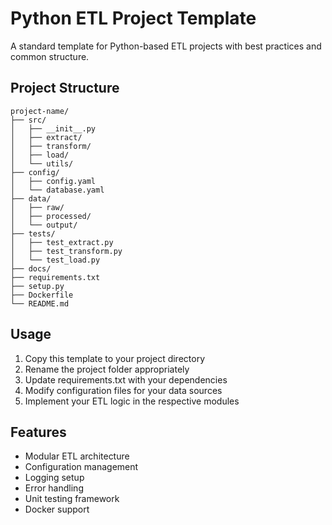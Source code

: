 # Python ETL Project Template

A standard template for Python-based ETL projects with best practices and common structure.

## Project Structure

```
project-name/
├── src/
│   ├── __init__.py
│   ├── extract/
│   ├── transform/
│   ├── load/
│   └── utils/
├── config/
│   ├── config.yaml
│   └── database.yaml
├── data/
│   ├── raw/
│   ├── processed/
│   └── output/
├── tests/
│   ├── test_extract.py
│   ├── test_transform.py
│   └── test_load.py
├── docs/
├── requirements.txt
├── setup.py
├── Dockerfile
└── README.md
```

## Usage

1. Copy this template to your project directory
2. Rename the project folder appropriately
3. Update requirements.txt with your dependencies
4. Modify configuration files for your data sources
5. Implement your ETL logic in the respective modules

## Features

- Modular ETL architecture
- Configuration management
- Logging setup
- Error handling
- Unit testing framework
- Docker support